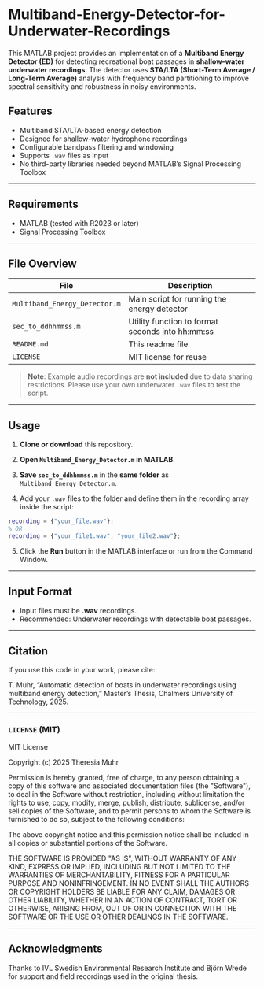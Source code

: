 # Multiband-Energy-Detector-for-Underwater-Recordings

This MATLAB project provides an implementation of a **Multiband Energy Detector (ED)** for detecting recreational boat passages in **shallow-water underwater recordings**. The detector uses **STA/LTA (Short-Term Average / Long-Term Average)** analysis with frequency band partitioning to improve spectral sensitivity and robustness in noisy environments.

## Features

- Multiband STA/LTA-based energy detection
- Designed for shallow-water hydrophone recordings
- Configurable bandpass filtering and windowing
- Supports `.wav` files as input
- No third-party libraries needed beyond MATLAB’s Signal Processing Toolbox

---

## Requirements

- MATLAB (tested with R2023 or later)
- Signal Processing Toolbox

---

## File Overview

| File                             | Description                                         |
|----------------------------------|-----------------------------------------------------|
| `Multiband_Energy_Detector.m`| Main script for running the energy detector         |
| `sec_to_ddhhmmss.m`             | Utility function to format seconds into hh:mm:ss   |
| `README.md`                     | This readme file                                    |
| `LICENSE`                       | MIT license for reuse                               |

> **Note**: Example audio recordings are **not included** due to data sharing restrictions. Please use your own underwater `.wav` files to test the script.

---

## Usage

1. **Clone or download** this repository.

2. **Open `Multiband_Energy_Detector.m` in MATLAB**.

3. **Save `sec_to_ddhhmmss.m`** in the **same folder** as `Multiband_Energy_Detector.m`.

4. Add your `.wav` files to the folder and define them in the recording array inside the script:

```matlab
recording = {"your_file.wav"};
% OR
recording = {"your_file1.wav", "your_file2.wav"};
```

5. Click the **Run** button in the MATLAB interface or run from the Command Window.

---

## Input Format

- Input files must be **.wav** recordings. 
- Recommended: Underwater recordings with detectable boat passages. 

---

## Citation 

If you use this code in your work, please cite: 

T. Muhr, “Automatic detection of boats in underwater recordings using multiband energy detection,” Master’s Thesis, Chalmers University of Technology, 2025.

---

### `LICENSE` (MIT)

MIT License

Copyright (c) 2025 Theresia Muhr

Permission is hereby granted, free of charge, to any person obtaining a copy
of this software and associated documentation files (the "Software"), to deal
in the Software without restriction, including without limitation the rights
to use, copy, modify, merge, publish, distribute, sublicense, and/or sell
copies of the Software, and to permit persons to whom the Software is
furnished to do so, subject to the following conditions:

The above copyright notice and this permission notice shall be included in all
copies or substantial portions of the Software.

THE SOFTWARE IS PROVIDED "AS IS", WITHOUT WARRANTY OF ANY KIND, EXPRESS OR
IMPLIED, INCLUDING BUT NOT LIMITED TO THE WARRANTIES OF MERCHANTABILITY,
FITNESS FOR A PARTICULAR PURPOSE AND NONINFRINGEMENT. IN NO EVENT SHALL THE
AUTHORS OR COPYRIGHT HOLDERS BE LIABLE FOR ANY CLAIM, DAMAGES OR OTHER
LIABILITY, WHETHER IN AN ACTION OF CONTRACT, TORT OR OTHERWISE, ARISING FROM,
OUT OF OR IN CONNECTION WITH THE SOFTWARE OR THE USE OR OTHER DEALINGS IN THE
SOFTWARE.

---

## Acknowledgments

Thanks to IVL Swedish Environmental Research Institute and Björn Wrede for support and field recordings used in the original thesis.